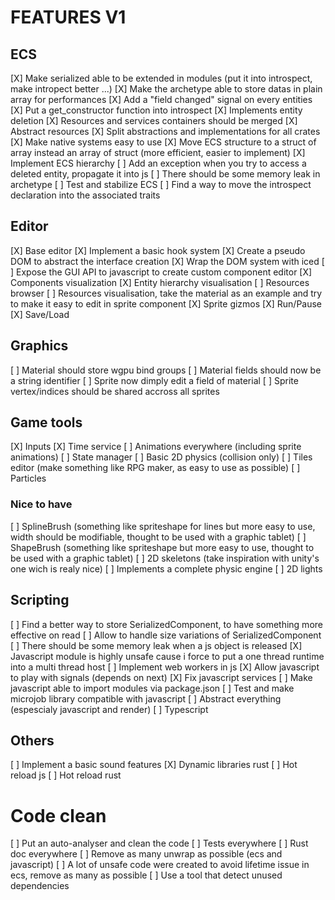 # FEATURES V1

## ECS

[X] Make serialized able to be extended in modules (put it into introspect, make intropect better ...)
[X] Make the archetype able to store datas in plain array for performances
[X] Add a "field changed" signal on every entities
[X] Put a get_constructor function into introspect
[X] Implements entity deletion
[X] Resources and services containers should be merged
[X] Abstract resources
[X] Split abstractions and implementations for all crates
[X] Make native systems easy to use
[X] Move ECS structure to a struct of array instead an array of struct (more efficient, easier to implement)
[X] Implement ECS hierarchy
[ ] Add an exception when you try to access a deleted entity, propagate it into js
[ ] There should be some memory leak in archetype
[ ] Test and stabilize ECS
[ ] Find a way to move the introspect declaration into the associated traits

## Editor

[X] Base editor
[X] Implement a basic hook system
[X] Create a pseudo DOM to abstract the interface creation
[X] Wrap the DOM system with iced
[ ] Expose the GUI API to javascript to create custom component editor
[X] Components visualization
[X] Entity hierarchy visualisation
[ ] Resources browser
[ ] Resources visualisation, take the material as an example and try to make it easy to edit in sprite component
[X] Sprite gizmos
[X] Run/Pause
[X] Save/Load

## Graphics

[ ] Material should store wgpu bind groups
[ ] Material fields should now be a string identifier
[ ] Sprite now dimply edit a field of material
[ ] Sprite vertex/indices should be shared accross all sprites

## Game tools

[X] Inputs
[X] Time service
[ ] Animations everywhere (including sprite animations)
[ ] State manager
[ ] Basic 2D physics (collision only)
[ ] Tiles editor (make something like RPG maker, as easy to use as possible)
[ ] Particles

### Nice to have

[ ] SplineBrush (something like spriteshape for lines but more easy to use, width should be modifiable, thought to be used with a graphic tablet)
[ ] ShapeBrush (something like spriteshape but more easy to use, thought to be used with a graphic tablet)
[ ] 2D skeletons (take inspiration with unity's one wich is realy nice)
[ ] Implements a complete physic engine
[ ] 2D lights

## Scripting

[ ] Find a better way to store SerializedComponent, to have something more effective on read
[ ] Allow to handle size variations of SerializedComponent
[ ] There should be some memory leak when a js object is released
[X] Javascript module is highly unsafe cause i force to put a one thread runtime into a multi thread host
[ ] Implement web workers in js
[X] Allow javascript to play with signals (depends on next)
[X] Fix javascript services
[ ] Make javascript able to import modules via package.json
[ ] Test and make microjob library compatible with javascript
[ ] Abstract everything (espescialy javascript and render)
[ ] Typescript

## Others

[ ] Implement a basic sound features
[X] Dynamic libraries rust
[ ] Hot reload js
[ ] Hot reload rust

# Code clean

[ ] Put an auto-analyser and clean the code
[ ] Tests everywhere
[ ] Rust doc everywhere
[ ] Remove as many unwrap as possible (ecs and javascript)
[ ] A lot of unsafe code were created to avoid lifetime issue in ecs, remove as many as possible
[ ] Use a tool that detect unused dependencies